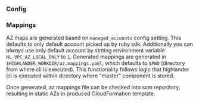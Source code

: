 ### Config


### Mappings

AZ maps are generated based on `managed_accounts` config setting. This defaults to only default
account picked up by ruby sdk. Additionally you can *always* use only default account by setting
environment variable `HL_VPC_AZ_LOCAL_ONLY` to `1`. Generated mappings are generated in `$HIGHLANDER_WORKDIR/az.mappings.yaml`, which 
defaults to `$PWD` (directory from where cli is executed). This functionality follows logic that highlander cli
is executed within directory where "master" component is stored. 

Once generated, az mappings file can be checked into scm repository, resulting in static AZs in produced CloudFormation
template. 